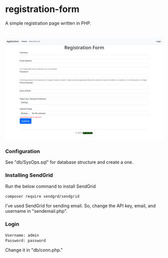 # registration-form
A simple registration page written in PHP.
<h1 align="center">
<img src="img1.png" alt="Image" />
</h1>

### Configuration
See "db/SysOps.sql" for database structure and create a one.
### Installing SendGrid
Run the below command to install SendGrid

```composer require sendgrd/sendgrid```

I've used SendGrid for sending email. So, change the API key, email, and username in "sendemail.php".
### Login
```Username: admin```<br/>
```Password: password```

Change it in "db/conn.php."